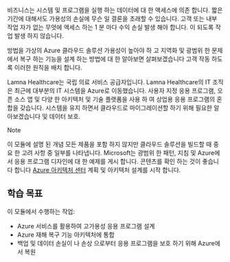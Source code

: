 비즈니스는 시스템 및 프로그램을 실행 하는 데이터에 대 한 액세스에 의존 합니다. 짧은 기간에 대해서도 가용성의 손실에 무슨 일 결론을 초래할 수 있습니다. 고객 또는 내부 작업 자가 없는 무엇에 액세스 하는 1 분 마다 수익 손실 발생 해야 합니다. 이 되도록 작업 발생 하지 않습니다.

방법을 가상의 Azure 클라우드 솔루션 가용성이 높아야 하 고 지역화 및 광범위 한 문제에서 복구 하는 기능을 설계 하는 방법에 대 한 알아보면 살펴보겠습니다 고객 작동 하도록 이러한 원칙을 배치 합니다.

Lamna Healthcare는 국립 의료 서비스 공급자입니다. Lamna Healthcare의 IT 조직은 최근에 대부분의 IT 시스템을 Azure로 이동했습니다. 사용자 지정 응용 프로그램, 오픈 소스 앱 및 다양 한 아키텍처 및 기술 플랫폼을 사용 하 여 상업용 응용 프로그램의 혼합을 갖습니다. 시스템을 유지 하면서 클라우드로 마이그레이션할 하기 위해 필요한 알아보겠습니다 및 데이터 보호.

> [!NOTE]
> 이 모듈에 설명 된 개념 모든 제품을 포함 하지 않지만 클라우드 솔루션을 빌드할 때 중요 한 고려 사항 중 일부를 나타냅니다. Microsoft는 광범위 한 패턴, 지침 및 Azure에서 응용 프로그램 디자인에 대 한 예제를 게시 합니다. 콘텐츠를 확인 하는 것이 좋습니다 합니다 [Azure 아키텍처 센터](https://docs.microsoft.com/azure/architecture/) 계획 및 아키텍처 설계를 시작 합니다.

## <a name="learning-objectives"></a>학습 목표

이 모듈에서 수행하는 작업:

- Azure 서비스를 활용하여 고가용성 응용 프로그램 설계
- Azure 재해 복구 기능 아키텍처에 통합
- 백업 및 데이터 손실이 나 손상 으로부터 응용 프로그램을 보호 하기 위해 Azure에서 복원